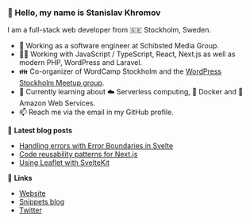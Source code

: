 ### 👋 Hello, my name is Stanislav Khromov

I am a full-stack web developer from 🇸🇪 Stockholm, Sweden.

- 🔭 Working as a software engineer at Schibsted Media Group.
- 👨‍💻️ Working with JavaScript / TypeScript, React, Next.js as well as modern PHP, WordPress and Laravel.
- 👪 Co-organizer of WordCamp Stockholm and the [WordPress Stockholm Meetup group](https://www.meetup.com/WordPress-Stockholm/).
- 🌱 Currently learning about ☁️ Serverless computing, 🐳 Docker and 🔶 Amazon Web Services.
- 📫 Reach me via the email in my GitHub profile.

📕 **Latest blog posts**

<!-- BLOG-POST-LIST:START -->
- [Handling errors with Error Boundaries in Svelte](https://khromov.se/error-boundaries-in-svelte/)
- [Code reusability patterns for Next.js](https://khromov.se/code-sharing-patterns-for-next-js/)
- [Using Leaflet with SvelteKit](https://khromov.se/using-leaflet-with-sveltekit/)
<!-- BLOG-POST-LIST:END -->

🔗 **Links**

- [Website](https://khromov.se/)
- [Snippets blog](https://snippets.khromov.se/)
- [Twitter](https://twitter.com/khromov/)
